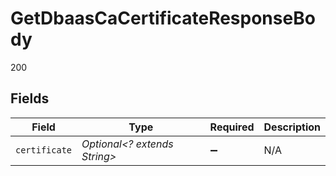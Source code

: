 # GetDbaasCaCertificateResponseBody

200


## Fields

| Field                        | Type                         | Required                     | Description                  |
| ---------------------------- | ---------------------------- | ---------------------------- | ---------------------------- |
| `certificate`                | *Optional<? extends String>* | :heavy_minus_sign:           | N/A                          |